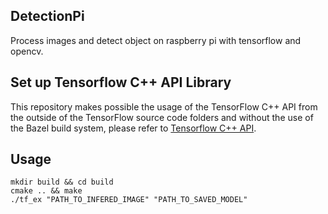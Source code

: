## DetectionPi
Process images and detect object on raspberry pi with tensorflow and opencv.

## Set up Tensorflow C++ API Library
This repository makes possible the usage of the TensorFlow C++ API from the outside of the TensorFlow source code folders and without the use of the Bazel build system, please refer to [Tensorflow C++ API](https://github.com/FloopCZ/tensorflow_cc).

## Usage
```
mkdir build && cd build
cmake .. && make
./tf_ex "PATH_TO_INFERED_IMAGE" "PATH_TO_SAVED_MODEL"
```
